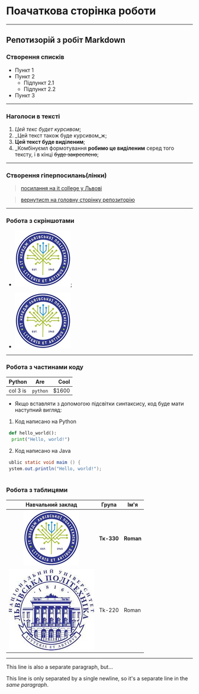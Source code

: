 # Поачаткова сторінка роботи
--- 
## Репотизорій з робіт Markdown
### Створення списків 

- Пункт 1
- Пункт 2
  - Підпункт 2.1
  - Підпункт 2.2
- Пункт 3
---

### Наголоси в тексті
1. *Цей текс будет курсивом*;
2. _Цей текст також буде курсивом_ж;
3. **Цей текст буде виділеним**;
4. _Комбінуємл формотування **робимо це виділеним** серед того тексту, і в кінці ~~буде закреслено~~;
---

### Створення гіперпосилань(лінки)
> [посилання на it college у Львові](https://itcollege.lviv.ua/ "Це просто відображення при наведення курсора на гіперпосилання")

>[вернутисm на головну сторінку репозиторію](../README.md "переходимо до readme" )
---

### Робота з скріншотами 
- ![Вставлаємо картинку як файл](logo-lit.jpg);

- ![Вставляємо картину з прямим посиланням на репозиторій](https://github.com/RomanBabiak2003/tk-23oop/raw/main/init/logo-lit.jpg "Не забуваємо замінити blob на raw")
---


### Робота з частинами коду

| Python       | Are           | Cool  |
| ------------- |:-------------:| -----:|
| col 3 is      | ```python``` | $1600 |

- Якщо вставляти з допомогою підсвітки синтаксису, код буде мати наступний вигляд:
1. Код написано на Python
 ```python    
  def hello_world():
   print("Hello, world!")
 ```
2. Код написано на Java

 ```Java
  ublic static void maim () {
  ystem.out.println("Hello, world!");
  
 ```


### Робота з таблицями 

| Навчальний заклад  | Група  | Ім'я  |
| :---: | ---|---|
| ![будь який текст ](logo-lit.jpg "IT college Lviv" )  |**Тк-330** |__Roman__|
|![](завантаження.jpg " Національний Університет Львівстка політехніка") | Tk-220  | Roman |

---

This line is also a separate paragraph, but...

This line is only separated by a single newline, so it's a separate line in the *same paragraph*.